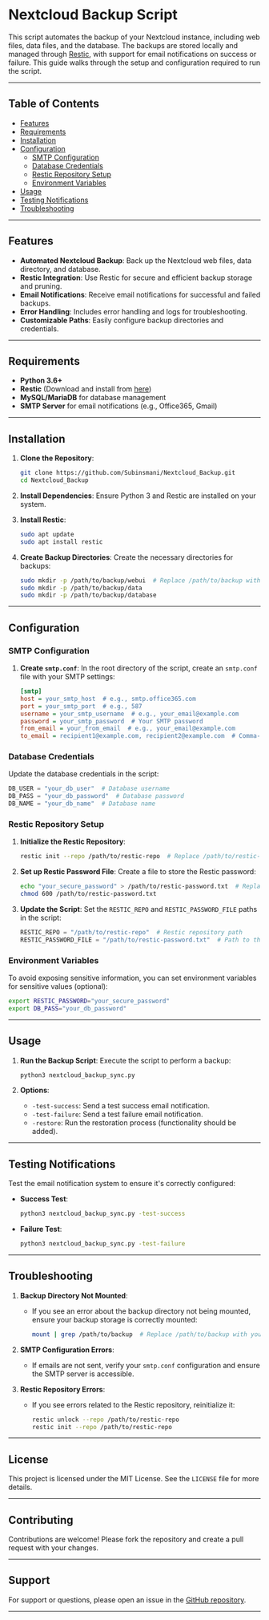 
# Nextcloud Backup Script

This script automates the backup of your Nextcloud instance, including web files, data files, and the database. The backups are stored locally and managed through [Restic](https://restic.net/), with support for email notifications on success or failure. This guide walks through the setup and configuration required to run the script.

---

## Table of Contents

- [Features](#features)
- [Requirements](#requirements)
- [Installation](#installation)
- [Configuration](#configuration)
  - [SMTP Configuration](#smtp-configuration)
  - [Database Credentials](#database-credentials)
  - [Restic Repository Setup](#restic-repository-setup)
  - [Environment Variables](#environment-variables)
- [Usage](#usage)
- [Testing Notifications](#testing-notifications)
- [Troubleshooting](#troubleshooting)

---

## Features

- **Automated Nextcloud Backup**: Back up the Nextcloud web files, data directory, and database.
- **Restic Integration**: Use Restic for secure and efficient backup storage and pruning.
- **Email Notifications**: Receive email notifications for successful and failed backups.
- **Error Handling**: Includes error handling and logs for troubleshooting.
- **Customizable Paths**: Easily configure backup directories and credentials.

---

## Requirements

- **Python 3.6+**
- **Restic** (Download and install from [here](https://restic.net/))
- **MySQL/MariaDB** for database management
- **SMTP Server** for email notifications (e.g., Office365, Gmail)

---

## Installation

1. **Clone the Repository**:
   ```bash
   git clone https://github.com/Subinsmani/Nextcloud_Backup.git
   cd Nextcloud_Backup
   ```

2. **Install Dependencies**:
   Ensure Python 3 and Restic are installed on your system.

3. **Install Restic**:
   ```bash
   sudo apt update
   sudo apt install restic
   ```

4. **Create Backup Directories**:
   Create the necessary directories for backups:
   ```bash
   sudo mkdir -p /path/to/backup/webui  # Replace /path/to/backup with your actual backup directory
   sudo mkdir -p /path/to/backup/data
   sudo mkdir -p /path/to/backup/database
   ```

---

## Configuration

### SMTP Configuration

1. **Create `smtp.conf`**:
   In the root directory of the script, create an `smtp.conf` file with your SMTP settings:
   ```ini
   [smtp]
   host = your_smtp_host  # e.g., smtp.office365.com
   port = your_smtp_port  # e.g., 587
   username = your_smtp_username  # e.g., your_email@example.com
   password = your_smtp_password  # Your SMTP password
   from_email = your_from_email  # e.g., your_email@example.com
   to_email = recipient1@example.com, recipient2@example.com  # Comma-separated list of recipients
   ```

### Database Credentials

Update the database credentials in the script:
```python
DB_USER = "your_db_user"  # Database username
DB_PASS = "your_db_password"  # Database password
DB_NAME = "your_db_name"  # Database name
```

### Restic Repository Setup

1. **Initialize the Restic Repository**:
   ```bash
   restic init --repo /path/to/restic-repo  # Replace /path/to/restic-repo with your actual Restic repository path
   ```

2. **Set up Restic Password File**:
   Create a file to store the Restic password:
   ```bash
   echo "your_secure_password" > /path/to/restic-password.txt  # Replace with the actual path for storing Restic password
   chmod 600 /path/to/restic-password.txt
   ```

3. **Update the Script**:
   Set the `RESTIC_REPO` and `RESTIC_PASSWORD_FILE` paths in the script:
   ```python
   RESTIC_REPO = "/path/to/restic-repo"  # Restic repository path
   RESTIC_PASSWORD_FILE = "/path/to/restic-password.txt"  # Path to the Restic password file
   ```

### Environment Variables

To avoid exposing sensitive information, you can set environment variables for sensitive values (optional):
```bash
export RESTIC_PASSWORD="your_secure_password"
export DB_PASS="your_db_password"
```

---

## Usage

1. **Run the Backup Script**:
   Execute the script to perform a backup:
   ```bash
   python3 nextcloud_backup_sync.py
   ```

2. **Options**:
   - `-test-success`: Send a test success email notification.
   - `-test-failure`: Send a test failure email notification.
   - `-restore`: Run the restoration process (functionality should be added).

---

## Testing Notifications

Test the email notification system to ensure it's correctly configured:

- **Success Test**:
   ```bash
   python3 nextcloud_backup_sync.py -test-success
   ```

- **Failure Test**:
   ```bash
   python3 nextcloud_backup_sync.py -test-failure
   ```

---

## Troubleshooting

1. **Backup Directory Not Mounted**:
   - If you see an error about the backup directory not being mounted, ensure your backup storage is correctly mounted:
     ```bash
     mount | grep /path/to/backup  # Replace /path/to/backup with your actual backup path
     ```

2. **SMTP Configuration Errors**:
   - If emails are not sent, verify your `smtp.conf` configuration and ensure the SMTP server is accessible.

3. **Restic Repository Errors**:
   - If you see errors related to the Restic repository, reinitialize it:
     ```bash
     restic unlock --repo /path/to/restic-repo
     restic init --repo /path/to/restic-repo
     ```

---

## License

This project is licensed under the MIT License. See the `LICENSE` file for more details.

---

## Contributing

Contributions are welcome! Please fork the repository and create a pull request with your changes.

---

## Support

For support or questions, please open an issue in the [GitHub repository](https://github.com/Subinsmani/Nextcloud_Backup/issues).

---